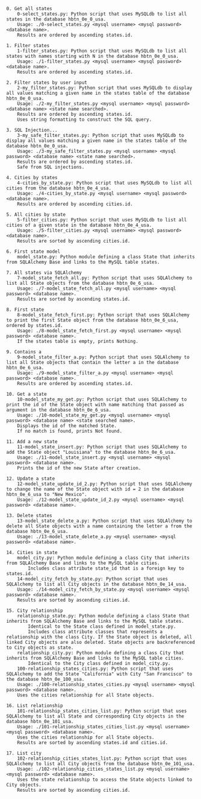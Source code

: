     0. Get all states
        0-select_states.py: Python script that uses MySQLdb to list all states in the database hbtn_0e_0_usa.
        Usage: ./0-select_states.py <mysql username> <mysql password> <database name>.
        Results are ordered by ascending states.id.

    1. Filter states
        1-filter_states.py: Python script that uses MySQLdb to list all states with names starting with N in the database hbtn_0e_0_usa.
        Usage: ./1-filter_states.py <mysql username> <mysql password> <database name>.
        Results are ordered by ascending states.id.

    2. Filter states by user input
        2-my_filter_states.py: Python script that uses MySQLdb to display all values matching a given name in the states table of the database hbtn_0e_0_usa.
        Usage: ./2-my_filter_states.py <mysql username> <mysql password> <database name> <state name searched>.
        Results are ordered by ascending states.id.
        Uses string formatting to construct the SQL query.

    3. SQL Injection...
        3-my_safe_filter_states.py: Python script that uses MySQLdb to display all values matching a given name in the states table of the database hbtn_0e_0_usa.
        Usage: ./3-my_safe_filter_states.py <mysql username> <mysql password> <database name> <state name searched>.
        Results are ordered by ascending states.id.
        Safe from SQL injections.

    4. Cities by states
        4-cities_by_state.py: Python script that uses MySQLdb to list all cities from the database hbtn_0e_4_usa.
        Usage: ./4-cities_by_state.py <mysql username> <mysql password> <database name>.
        Results are ordered by ascending cities.id.

    5. All cities by state
        5-filter_cities.py: Python script that uses MySQLdb to list all cities of a given state in the database hbtn_0e_4_usa.
        Usage: ./5-filter_cities.py <mysql username> <mysql password> <database name>.
        Results are sorted by ascending cities.id.

    6. First state model
        model_state.py: Python module defining a class State that inherits from SQLAlchemy Base and links to the MySQL table states.

    7. All states via SQLAlchemy
        7-model_state_fetch_all.py: Python script that uses SQLAlchemy to list all State objects from the database hbtn_0e_6_usa.
        Usage: ./7-model_state_fetch_all.py <mysql username> <mysql password> <database name>.
        Results are sorted by ascending states.id.

    8. First state
        8-model_state_fetch_first.py: Python script that uses SQLAlchemy to print the first State object from the database hbtn_0e_6_usa, ordered by states.id.
        Usage: ./8-model_state_fetch_first.py <mysql username> <mysql password> <database name>.
        If the states table is empty, prints Nothing.

    9. Contains a
        9-model_state_filter_a.py: Python script that uses SQLAlchemy to list all State objects that contain the letter a in the database hbtn_0e_6_usa.
        Usage: ./9-model_state_filter_a.py <mysql username> <mysql password> <database name>.
        Results are ordered by ascending states.id.

    10. Get a state
        10-model_state_my_get.py: Python script that uses SQLAlchemy to print the id of the State object with name matching that passed as argument in the database hbtn_0e_6_usa.
        Usage: ./10-model_state_my_get.py <mysql username> <mysql password> <database name> <state searched name>.
        Displays the id of the matched State.
        If no match is found, prints Not found.

    11. Add a new state
        11-model_state_insert.py: Python script that uses SQLAlchemy to add the State object "Louisiana" to the database hbtn_0e_6_usa.
        Usage: ./11-model_state_insert.py <mysql username> <mysql password> <database name>.
        Prints the id of the new State after creation.

    12. Update a state
        12-model_state_update_id_2.py: Python script that uses SQLAlchemy to change the name of the State object with id = 2 in the database hbtn_0e_6_usa to "New Mexico".
        Usage: ./12-model_state_update_id_2.py <mysql username> <mysql password> <database name>.

    13. Delete states
        13-model_state_delete_a.py: Python script that uses SQLAlchemy to delete all State objects with a name containing the letter a from the database hbtn_0e_6_usa.
        Usage: ./13-model_state_delete_a.py <mysql username> <mysql password> <database name>.

    14. Cities in state
        model_city.py: Python module defining a class City that inherits from SQLAlchemy Base and links to the MySQL table cities.
            Includes class attribute state_id that is a foreign key to states.id.
        14-model_city_fetch_by_state.py: Python script that uses SQLAlchemy to list all City objects in the database hbtn_0e_14_usa.
        Usage: ./14-model_city_fetch_by_state.py <mysql username> <mysql password> <database name>.
        Results are sorted by ascending cities.id.

    15. City relationship
        relationship_state.py: Python module defining a class State that inherits from SQLAlchemy Base and links to the MySQL table states.
            Identical to the State class defined in model_state.py.
            Includes class attribute classes that represents a relationship with the class City. If the State object is deleted, all linked City objects are also deleted. State objects are backreferenced to City objects as state.
        relationship_city.py: Python module defining a class City that inherits from SQLAlchemy Base and links to the MySQL table cities.
            Identical to the City class defined in model_city.py.
        100-relationship_states_cities.py: Python script that uses SQLAlchemy to add the State "California" with City "San Francisco" to the database hbtn_0e_100_usa.
        Usage: ./100-relationship_states_cities.py <mysql username> <mysql password> <database name>.
        Uses the cities relationship for all State objects.

    16. List relationship
        101-relationship_states_cities_list.py: Python script that uses SQLAlchemy to list all State and corresponding City objects in the database hbtn_0e_101_usa.
        Usage: ./101-relationship_states_cities_list.py <mysql username> <mysql password> <database name>.
        Uses the cities relationship for all State objects.
        Results are sorted by ascending states.id and cities.id.

    17. List city
        102-relationship_cities_states_list.py: Python script that uses SQLAlchemy to list all City objects from the database hbtn_0e_101_usa.
        Usage: ./102-relationship_cities_states_list.py <mysql username> <mysql password> <database name>.
        Uses the state relationship to access the State objects linked to City objects.
        Results are sorted by ascending cities.id.
